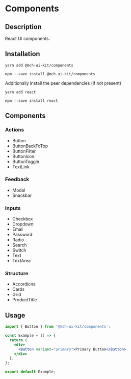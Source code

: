 # Components

## Description

React UI components.

## Installation

```
yarn add @mch-ui-kit/components
```

```
npm --save install @mch-ui-kit/components
```

Additionally install the peer dependencies (if not present)

```
yarn add react
```

```
npm --save install react
```

## Components
### Actions
  - Button
  - ButtonBackToTop
  - ButtonFilter
  - ButtonIcon
  - ButtonToggle
  - TextLink

### Feedback
  - Modal
  - Snackbar

### Inputs
  - Checkbox
  - Dropdown
  - Email
  - Password
  - Radio
  - Search
  - Switch
  - Text
  - TextArea

### Structure
  - Accordions
  - Cards
  - Grid
  - ProductTitle

## Usage

```jsx
import { Button } from '@mch-ui-kit/components';

const Example = () => {
  return (
    <div>
      <Button variant="primary">Primary Button</Button>
    </div>
  );
};

export default Example;
```